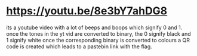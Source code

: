 # https://youtu.be/8e3bY7ahDG8

its a youtube video with a lot of beeps and boops which signify 0 and 1.
once the tones in the yt vid are converted to binary, the 0 signify black and 1 signify white
once the corresponding binary is converted to colours a QR code is created which leads to
a pastebin link with the flag.
